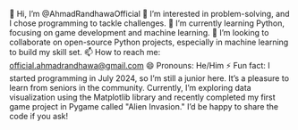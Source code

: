 👋 Hi, I’m @AhmadRandhawaOfficial
👀 I’m interested in problem-solving, and I chose programming to tackle challenges.
🌱 I’m currently learning Python, focusing on game development and machine learning.
💞️ I’m looking to collaborate on open-source Python projects, especially in machine learning to build my skill set.
📫 How to reach me: official.ahmadrandhawa@gmail.com
😄 Pronouns: He/Him
⚡ Fun fact: I started programming in July 2024, so I’m still a junior here. It’s a pleasure to learn from seniors in the community. Currently, I’m exploring data visualization
using the Matplotlib library and recently completed my first game project in Pygame called "Alien Invasion." I’d be happy to share the code if you ask!


